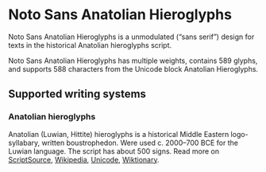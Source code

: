 
# Noto Sans Anatolian Hieroglyphs

Noto Sans Anatolian Hieroglyphs is a unmodulated (“sans serif”) design for texts in the historical Anatolian hieroglyphs script. 

Noto Sans Anatolian Hieroglyphs has multiple weights, contains 589 glyphs, and supports 588 characters from the Unicode block Anatolian Hieroglyphs.


## Supported writing systems


### Anatolian hieroglyphs

Anatolian (Luwian, Hittite) hieroglyphs is a historical Middle Eastern logo-syllabary, written boustrophedon. Were used c. 2000–700 BCE for the Luwian language. The script has about 500 signs. Read more on [ScriptSource](https://scriptsource.org/scr/Hluw), [Wikipedia](https://en.wikipedia.org/wiki/ISO_15924:Hluw), [Unicode](https://www.unicode.org/versions/Unicode13.0.0/ch11.pdf#G27920), [Wiktionary](https://en.wiktionary.org/wiki/Category:Anatolian_Hieroglyphs_script).

